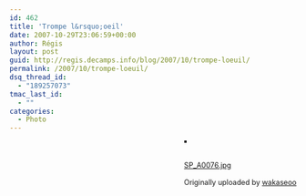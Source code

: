 ```yaml
---
id: 462
title: 'Trompe l&rsquo;oeil'
date: 2007-10-29T23:06:59+00:00
author: Régis
layout: post
guid: http://regis.decamps.info/blog/2007/10/trompe-loeuil/
permalink: /2007/10/trompe-loeuil/
dsq_thread_id:
  - "189257073"
tmac_last_id:
  - ""
categories:
  - Photo
---
```

<div style="float: right; margin-left: 10px; margin-bottom: 10px;">
  <a href="http://www.flickr.com/photos/wakaseoo/1801072888/" title="photo sharing"><img src="http://farm3.static.flickr.com/2402/1801072888_2bb180ea4f_m.jpg" alt="" style="border: solid 2px #000000;" /></a><br /> <br /> <span style="font-size: 0.9em; margin-top: 0px;"><br /> <a href="http://www.flickr.com/photos/wakaseoo/1801072888/">SP_A0076.jpg</a><br /> <br /> Originally uploaded by <a href="http://www.flickr.com/people/wakaseoo/">wakaseoo</a><br /> </span>
</div>

<br clear="all" />